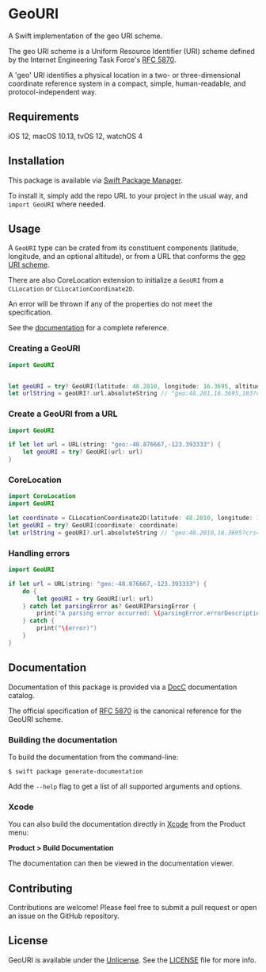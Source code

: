 # GeoURI

A Swift implementation of the geo URI scheme.

The geo URI scheme is a Uniform Resource Identifier (URI) scheme defined by the Internet Engineering Task Force's [RFC 5870](https://datatracker.ietf.org/doc/html/rfc5870).

A 'geo' URI identifies a physical location in a two- or three-dimensional
coordinate reference system in a compact, simple, human-readable, and
protocol-independent way.

## Requirements

iOS 12, macOS 10.13, tvOS 12, watchOS 4

## Installation

This package is available via [Swift Package Manager](https://www.swift.org/package-manager/).

To install it, simply add the repo URL to your project in the usual way, and `import GeoURI` where needed.


## Usage

A `GeoURI` type can be crated from its constituent components (latitude, longitude, and an optional altitude), or from a URL that conforms the [geo URI scheme](https://datatracker.ietf.org/doc/html/rfc5870).

There are also CoreLocation extension to initialize a `GeoURI` from a `CLLocation` or `CLLocationCoordinate2D`.

An error will be thrown if any of the properties do not meet the specification.

See the [documentation](#documentation) for a complete reference.


### Creating a GeoURI
```swift
import GeoURI


let geoURI = try? GeoURI(latitude: 48.2010, longitude: 16.3695, altitude: 183)
let urlString = geoURI?.url.absoluteString // "geo:48.201,16.3695,183?crs=wgs84"
```

### Create a GeoURI from a URL

```swift
import GeoURI

if let let url = URL(string: "geo:-48.876667,-123.393333") {
    let geoURI = try? GeoURI(url: url)
}
```

### CoreLocation

```swift
import CoreLocation
import GeoURI

let coordinate = CLLocationCoordinate2D(latitude: 48.2010, longitude: 16.3695)
let geoURI = try? GeoURI(coordinate: coordinate)
let urlString = geoURI?.url.absoluteString // "geo:48.2010,16.3695?crs=wgs84"
```

### Handling errors
```swift
import GeoURI

if let url = URL(string: "geo:-48.876667,-123.393333") {
    do {
        let geoURI = try GeoURI(url: url)
    } catch let parsingError as? GeoURIParsingError {
        print("A parsing error occurred: \(parsingError.errorDescription)")
    } catch {
        print("\(error)")
    }
}
```

## Documentation

Documentation of this package is provided via a [DocC](https://www.swift.org/documentation/docc/) documentation catalog.

The official specification of [RFC 5870](https://datatracker.ietf.org/doc/html/rfc5870) is the canonical reference for the GeoURI scheme.

### Building the documentation

To build the documentation from the command-line:

```
$ swift package generate-documentation
```

Add the `--help` flag to get a list of all supported arguments and options.

### Xcode

You can also build the documentation directly in [Xcode](https://developer.apple.com/xcode/) from the Product menu:

**Product > Build Documentation**

The documentation can then be viewed in the documentation viewer.

## Contributing

Contributions are welcome! Please feel free to submit a pull request or open an issue on the GitHub repository.
                                                                                                                             
## License


GeoURI is available under the [Unlicense](https://unlicense.org). See the [LICENSE](https://github.com/designedbyclowns/GeoURI/blob/main/LICENSE) file for more info.

